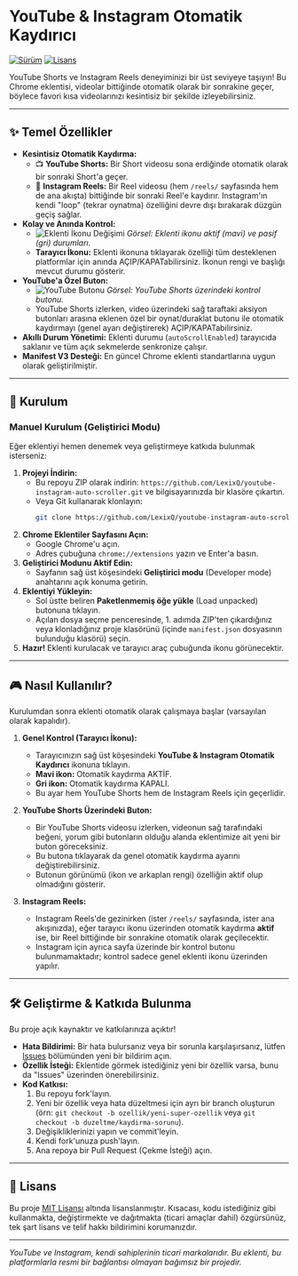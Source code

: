 # YouTube & Instagram Otomatik Kaydırıcı

[![Sürüm](https://img.shields.io/badge/sürüm-2.0-blue.svg)](manifest.json)
[![Lisans](https://img.shields.io/badge/lisans-MIT-green.svg)](LICENSE)

YouTube Shorts ve Instagram Reels deneyiminizi bir üst seviyeye taşıyın! Bu Chrome eklentisi, videolar bittiğinde otomatik olarak bir sonrakine geçer, böylece favori kısa videolarınızı kesintisiz bir şekilde izleyebilirsiniz.

---

## ✨ Temel Özellikler

*   **Kesintisiz Otomatik Kaydırma:**
    *   📺 **YouTube Shorts:** Bir Short videosu sona erdiğinde otomatik olarak bir sonraki Short'a geçer.
    *   📸 **Instagram Reels:** Bir Reel videosu (hem `/reels/` sayfasında hem de ana akışta) bittiğinde bir sonraki Reel'e kaydırır. Instagram'ın kendi "loop" (tekrar oynatma) özelliğini devre dışı bırakarak düzgün geçiş sağlar.
*   **Kolay ve Anında Kontrol:**
    *   ![Eklenti İkonu Değişimi](https://via.placeholder.com/300x150.gif?text=Eklenti+İkonu+Aktif/Pasif+GIF)
        *Görsel: Eklenti ikonu aktif (mavi) ve pasif (gri) durumları.*
    *   **Tarayıcı İkonu:** Eklenti ikonuna tıklayarak özelliği tüm desteklenen platformlar için anında AÇIP/KAPATabilirsiniz. İkonun rengi ve başlığı mevcut durumu gösterir.
*   **YouTube'a Özel Buton:**
    *   ![YouTube Butonu](https://via.placeholder.com/300x150.gif?text=YouTube+Butonu+GIF)
        *Görsel: YouTube Shorts üzerindeki kontrol butonu.*
    *   YouTube Shorts izlerken, video üzerindeki sağ taraftaki aksiyon butonları arasına eklenen özel bir oynat/duraklat butonu ile otomatik kaydırmayı (genel ayarı değiştirerek) AÇIP/KAPATabilirsiniz.
*   **Akıllı Durum Yönetimi:** Eklenti durumu (`autoScrollEnabled`) tarayıcıda saklanır ve tüm açık sekmelerde senkronize çalışır.
*   **Manifest V3 Desteği:** En güncel Chrome eklenti standartlarına uygun olarak geliştirilmiştir.

---

## 🚀 Kurulum

### Manuel Kurulum (Geliştirici Modu)

Eğer eklentiyi hemen denemek veya geliştirmeye katkıda bulunmak isterseniz:

1.  **Projeyi İndirin:**
    *   Bu repoyu ZIP olarak indirin: `https://github.com/LexixQ/youtube-instagram-auto-scroller.git` ve bilgisayarınızda bir klasöre çıkartın.
    *   Veya Git kullanarak klonlayın:
        ```bash
        git clone https://github.com/LexixQ/youtube-instagram-auto-scroller.git
        ```
2.  **Chrome Eklentiler Sayfasını Açın:**
    *   Google Chrome'u açın.
    *   Adres çubuğuna `chrome://extensions` yazın ve Enter'a basın.
3.  **Geliştirici Modunu Aktif Edin:**
    *   Sayfanın sağ üst köşesindeki **Geliştirici modu** (Developer mode) anahtarını açık konuma getirin.
4.  **Eklentiyi Yükleyin:**
    *   Sol üstte beliren **Paketlenmemiş öğe yükle** (Load unpacked) butonuna tıklayın.
    *   Açılan dosya seçme penceresinde, 1. adımda ZIP'ten çıkardığınız veya klonladığınız proje klasörünü (içinde `manifest.json` dosyasının bulunduğu klasörü) seçin.
5.  **Hazır!** Eklenti kurulacak ve tarayıcı araç çubuğunda ikonu görünecektir.

---

## 🎮 Nasıl Kullanılır?

Kurulumdan sonra eklenti otomatik olarak çalışmaya başlar (varsayılan olarak kapalıdır).

1.  **Genel Kontrol (Tarayıcı İkonu):**
    *   Tarayıcınızın sağ üst köşesindeki **YouTube & Instagram Otomatik Kaydırıcı** ikonuna tıklayın.
    *   **Mavi ikon:** Otomatik kaydırma AKTİF.
    *   **Gri ikon:** Otomatik kaydırma KAPALI.
    *   Bu ayar hem YouTube Shorts hem de Instagram Reels için geçerlidir.

2.  **YouTube Shorts Üzerindeki Buton:**
    *   Bir YouTube Shorts videosu izlerken, videonun sağ tarafındaki beğeni, yorum gibi butonların olduğu alanda eklentimize ait yeni bir buton göreceksiniz.
    *   Bu butona tıklayarak da genel otomatik kaydırma ayarını değiştirebilirsiniz.
    *   Butonun görünümü (ikon ve arkaplan rengi) özelliğin aktif olup olmadığını gösterir.

3.  **Instagram Reels:**
    *   Instagram Reels'de gezinirken (ister `/reels/` sayfasında, ister ana akışınızda), eğer tarayıcı ikonu üzerinden otomatik kaydırma **aktif** ise, bir Reel bittiğinde bir sonrakine otomatik olarak geçilecektir.
    *   Instagram için ayrıca sayfa üzerinde bir kontrol butonu bulunmamaktadır; kontrol sadece genel eklenti ikonu üzerinden yapılır.

---

## 🛠️ Geliştirme & Katkıda Bulunma

Bu proje açık kaynaktır ve katkılarınıza açıktır!

*   **Hata Bildirimi:** Bir hata bulursanız veya bir sorunla karşılaşırsanız, lütfen [Issues](https://github.com/LexixQ/youtube-instagram-auto-scroller/issues) bölümünden yeni bir bildirim açın.
*   **Özellik İsteği:** Eklentide görmek istediğiniz yeni bir özellik varsa, bunu da "Issues" üzerinden önerebilirsiniz.
*   **Kod Katkısı:**
    1.  Bu repoyu fork'layın.
    2.  Yeni bir özellik veya hata düzeltmesi için ayrı bir branch oluşturun (örn: `git checkout -b ozellik/yeni-super-ozellik` veya `git checkout -b duzeltme/kaydirma-sorunu`).
    3.  Değişikliklerinizi yapın ve commit'leyin.
    4.  Kendi fork'unuza push'layın.
    5.  Ana repoya bir Pull Request (Çekme İsteği) açın.

---

## 📄 Lisans

Bu proje [MIT Lisansı](LICENSE) altında lisanslanmıştır. Kısacası, kodu istediğiniz gibi kullanmakta, değiştirmekte ve dağıtmakta (ticari amaçlar dahil) özgürsünüz, tek şart lisans ve telif hakkı bildirimini korumanızdır.

---

*YouTube ve Instagram, kendi sahiplerinin ticari markalarıdır. Bu eklenti, bu platformlarla resmi bir bağlantısı olmayan bağımsız bir projedir.*